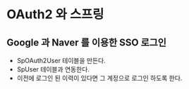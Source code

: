 # OAuth2 와 스프링

## Google 과 Naver 를 이용한 SSO 로그인

- SpOAuth2User 테이블을 만든다.
- SpUser 테이블과 연동한다.
- 이전에 로그인 된 이력이 있다면 그 계정으로 로그인 하도록 한다.

